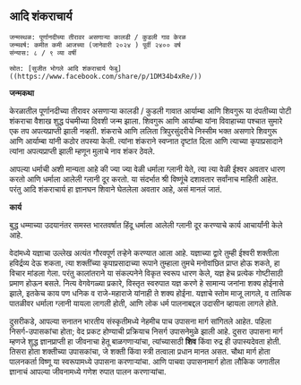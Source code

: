 ## आदि शंकराचार्य

```
जन्मस्थळ: पूर्णानदीच्या तीरावर असणाऱ्या कालडी / कुडली गाव केरळ
जन्मवर्ष: कमीत कमी आजच्या (जानेवारी २०२४ ) पूर्वी २४०० वर्ष
संन्यास: ८ / ९ व्या वर्षी

स्रोत: [सुजीत भोगले आदि शंकराचार्य फेबु]((https://www.facebook.com/share/p/1DM34b4xRe/))

```

**जन्मकथा**

केरळातील पूर्णानदीच्या तीरावर असणाऱ्या कालडी / कुडली गावात आर्याम्बा आणि शिवगुरू या दंपतीच्या पोटी शंकराचा वैशाख शुद्ध पंचमीच्या दिवशी जन्म झाला. शिवगुरू आणि आर्याम्बा यांना विवाहाच्या पश्चात सुमारे एक तप अपत्यप्राप्ती झाली नव्हती. शंकराचे आणि ललिता त्रिपुरसुंदरीचे निस्सीम भक्त असणारे शिवगुरू आणि आर्याम्बा यांनी कठोर तपस्या केली. त्यांना शंकराने स्वप्नात दृष्टांत दिला आणि त्याच्या कृपाप्रसादाने त्यांना अपत्यप्राप्ती झाली म्हणून मुलाचे नाव शंकर ठेवले.

आपल्या धर्माची अशी मान्यता आहे की ज्या ज्या वेळी धर्माला ग्लानी येते, त्या त्या वेळी ईश्वर अवतार धारण करतो आणि धर्माला आलेली ग्लानी दूर करतो. या संदर्भात श्री विष्णूंचे दशावतार सर्वांनाच माहिती आहेत. परंतु आदि शंकराचार्य हा ज्ञानघन शिवाने घेतलेला अवतार आहे, असं मानलं जातं.


**कार्य**

बुद्ध धम्माच्या उदयानंतर समस्त भारतवर्षात हिंदू धर्माला आलेली ग्लानी दूर करण्याचे कार्य आचार्यांनी  केले आहे.

वेदांमध्ये यज्ञाचा उल्लेख अत्यंत गौरवपूर्ण तऱ्हेने करण्यात आला आहे. यज्ञाच्या द्वारे तुम्ही ईश्वरी शक्तीला हविर्द्रव्य देऊ शकता, त्या शक्तींच्या कृपाप्रसादाच्या रूपाने तुम्हाला तुमचे मनोवांछित प्राप्त होऊ शकते, हा विचार मांडला गेला. परंतु कालांतराने या संकल्पनेने विकृत स्वरूप धारण केले, यज्ञ हेच प्रत्येक गोष्टीसाठी प्रमाण होऊन बसले. नित्य वेगवेगळ्या प्रकारे, विस्तृत  स्वरुपात यज्ञ करणे हे सामान्य जनांना शक्य होईनासे झाले, इतकेच काय पण धनिक व राजे-महाराजे यांनाही ते शक्य होईना. यज्ञाचे स्तोम माजू लागले, व तात्विक पातळीवर धर्माला ग्लानी यायला लागली होती, आणि लोक धर्म पालनाबद्दल उदासीन व्हायला लागले होते.

दुसरीकडे, 
आपल्या सनातन भारतीय संस्कृतीमध्ये नेहमीच पाच उपासना मार्ग सांगितले आहेत. पहिला निसर्ग-उपासकांचा होता; वेद प्रकट होण्याची प्रक्रियाच निसर्ग उपासनेमुळे झाली आहे. दुसरा उपासना मार्ग म्हणजे शुद्ध ज्ञानप्राप्ती हा जीवनाचा हेतू बाळगणाऱ्यांचा, त्यांच्यासाठी **शिव** किंवा रुद्र ही उपास्यदेवता होती. तिसरा होता शक्तीच्या उपासकांचा, जे शक्ती किंवा स्त्री तत्वाला प्रधान मानत असत. चौथा मार्ग होता पालनकर्ता विष्णू या स्वरूपामध्ये उपासना करणाऱ्यांचा. आणि पाचवा उपासनामार्ग होता लौकिक जगातील ज्ञानाचं आपल्या जीवनामध्ये गणेश रुपात पालन करणाऱ्यांचा.

